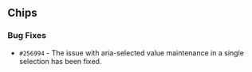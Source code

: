 ## Chips

### Bug Fixes

- `#256994` - The issue with aria-selected value maintenance in a single selection has been fixed.
